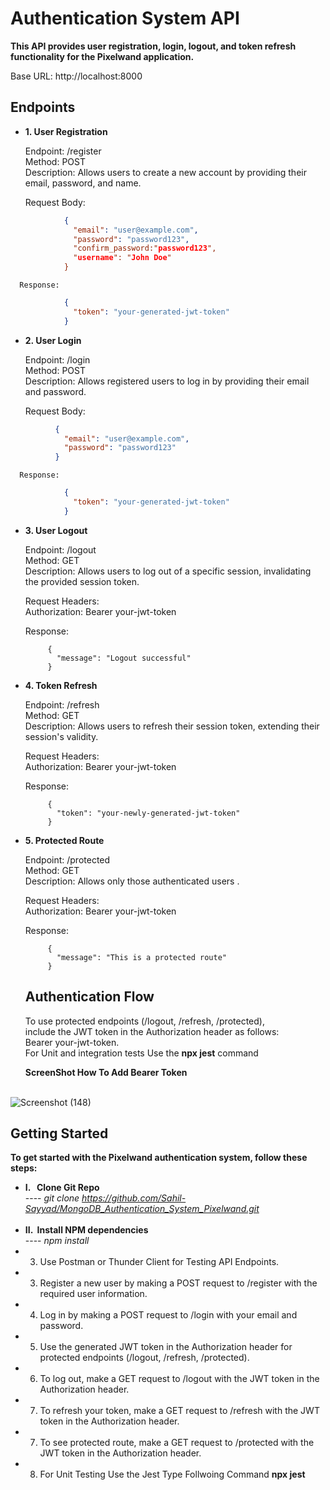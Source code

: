 #  Authentication System API
<b>This API provides user registration, login, logout, and token refresh functionality for the Pixelwand application.</b>

Base URL: http://localhost:8000

## Endpoints
-  <b>1. User Registration </b>
      <p>Endpoint: /register<br>
         Method: POST<br>
         Description: Allows users to create a new account by providing their email, password, and name.<br>
      </p>
      Request Body:
```json
            {
              "email": "user@example.com",
              "password": "password123",
              "confirm_password:"password123",
              "username": "John Doe"
            }
```


       
      Response:
      
```json
            {
              "token": "your-generated-jwt-token"
            }

```
-  <b>2.  User Login </b>
      <p>Endpoint: /login<br>
      Method: POST<br>
      Description: Allows registered users to log in by providing their email and password.<br>
      </p>
      
      Request Body:
  ```json
            {
              "email": "user@example.com",
              "password": "password123"
            }
 ```

      Response:
```json
            {
              "token": "your-generated-jwt-token"
            }
```
-  <b>3.  User Logout </b>

     <p> Endpoint: /logout<br>
      Method: GET<br>
      Description: Allows users to log out of a specific session, invalidating the provided session token.<br>
     </p>
     
      Request Headers:<br>
      Authorization: Bearer your-jwt-token

      Response:
   
            {
              "message": "Logout successful"
            }

-  <b>4.  Token Refresh </b>

     <p>Endpoint: /refresh<br>
      Method: GET<br>
      Description: Allows users to refresh their session token, extending their session's validity.<br>
      </p> 
      
      Request Headers:<br>
      Authorization: Bearer your-jwt-token
   
      Response:
   
            {
              "token": "your-newly-generated-jwt-token"
            }
-  <b>5.  Protected Route </b>

     <p>Endpoint: /protected<br>
      Method: GET<br>
      Description: Allows only those authenticated users .<br>
      </p> 
      
      Request Headers:<br>
      Authorization: Bearer your-jwt-token
   
      Response:
   
            {
              "message": "This is a protected route"
            }

   ## Authentication Flow
      To use protected endpoints (/logout, /refresh, /protected),  <br>
      include the JWT token in the Authorization header as follows: <br>
      Bearer your-jwt-token.<br>
      For Unit and integration tests Use the <b>npx jest</b> command <br>
   

   <b>ScreenShot How To Add Bearer Token</b><br><br>
   
![Screenshot (148)](https://github.com/Sahil-Sayyad/MongoDB_Authentication_System_Pixelwand/assets/96423459/242608ae-eefc-4692-86fe-ed11ac23e84f)

## Getting Started

<b>To get started with the Pixelwand authentication system, follow these steps:</b>

-  <b> I. &nbsp; Clone Git Repo  </b>
   <br>----<i> git clone https://github.com/Sahil-Sayyad/MongoDB_Authentication_System_Pixelwand.git</i><br><br>
-  <b> II. &nbsp;Install NPM dependencies </b>
   <br>----<i> npm install</i> <br>
- 3. Use Postman or Thunder Client for Testing API Endpoints.
- 3. Register a new user by making a POST request to /register with the required user information.
- 4. Log in by making a POST request to /login with your email and password.
- 5. Use the generated JWT token in the Authorization header for protected endpoints (/logout, /refresh, /protected).
- 6. To log out, make a GET request to /logout with the JWT token in the Authorization header.
- 7. To refresh your token, make a GET request to /refresh with the JWT token in the Authorization header.
- 7. To see protected route, make a GET request to /protected with the JWT token in the Authorization header.
- 8. For Unit Testing Use the Jest Type Follwoing Command <b>npx jest</b> 

